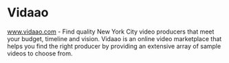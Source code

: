 Vidaao
======

www.vidaao.com - Find quality New York City video producers that meet your budget, timeline and vision. Vidaao is an online video marketplace that helps you find the right producer by providing an extensive array of sample videos to choose from.